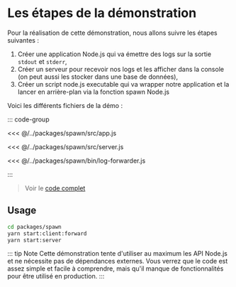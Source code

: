 # Les étapes de la démonstration

Pour la réalisation de cette démonstration, nous allons suivre les étapes suivantes :

1) Créer une application Node.js qui va émettre des logs sur la sortie `stdout` et `stderr`,
2) Créer un serveur pour recevoir nos logs et les afficher dans la console (on peut aussi les stocker dans une base de données),
3) Créer un script node.js executable qui va wrapper notre application et la lancer en arrière-plan via la fonction spawn Node.js

Voici les différents fichiers de la démo :

::: code-group

<<< @/../packages/spawn/src/app.js

<<< @/../packages/spawn/src/server.js

<<< @/../packages/spawn/bin/log-forwarder.js

:::

> Voir le [code complet](https://github.com/romakita/bbl-nodejs-workers/tree/main/packages/spawn)

## Usage

```sh
cd packages/spawn
yarn start:client:forward
yarn start:server
```

::: tip Note
Cette démonstration tente d'utiliser au maximum les API Node.js et ne nécessite pas de dépendances externes. 
Vous verrez que le code est assez simple et facile à comprendre, mais qu'il manque de fonctionnalités pour être utilisé en production.
:::


  
